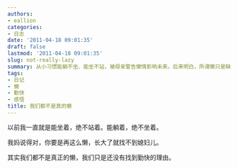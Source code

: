 ```yaml
---
authors:
- eallion
categories:
- 日志
date: '2011-04-18 09:01:35'
draft: false
lastmod: '2011-04-18 09:01:35'
slug: not-really-lazy
summary: 从小习惯能躺不坐、能坐不站，被母亲警告懒惰影响未来。后来明白，所谓懒只是缺乏行动的动力。
tags:
- 日记
- 懒
- 勤快
- 感悟
title: 我们都不是真的懒
---
```


以前我一直就是能坐着，绝不站着。能躺着，绝不坐着。

我妈说得对，你要是再这么懒，长大了就找不到媳妇儿。

其实我们都不是真正的懒，我们只是还没有找到勤快的理由。